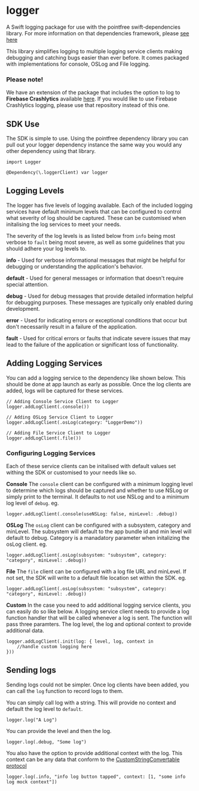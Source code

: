 # logger

A Swift logging package for use with the pointfree swift-dependencies library. For more information on that dependencies framework, please [see here](https://github.com/pointfreeco/swift-dependencies)

This library simplifies logging to multiple logging service clients making debugging and catching bugs easier than ever before. It comes packaged with implementations for console, OSLog and File logging. 

### Please note!
We have an extension of the package that includes the option to log to **Firebase Crashlytics** available [here](https://github.com/nodes-ios/logger-with-firebase-crashlytics). If you would like to use Firebase Crashlytics logging, please use that repository instead of this one. 


## SDK Use

The SDK is simple to use. Using the pointfree dependency library you can pull out your logger dependency instance the same way you would any other dependency using that library.

```
import Logger

@Dependency(\.loggerClient) var logger
``` 

## Logging Levels

The logger has five levels of logging available. Each of the included logging services have default minimum levels that can be configured to control what severity of log should be captured. These can be customised when initalising the log services to meet your needs. 


The severity of the log levels is as listed below from `info` being most verbose to `fault` being most severe, as well as some guidelines that you should adhere your log levels to.

**info** - Used for verbose informational messages that might be helpful for debugging or understanding the application's behavior.

**default** - Used for general messages or information that doesn't require special attention.

**debug** - Used for debug messages that provide detailed information helpful for debugging purposes. These messages are typically only enabled during development.

**error** - Used for indicating errors or exceptional conditions that occur but don't necessarily result in a failure of the application.

**fault** - Used for critical errors or faults that indicate severe issues that may lead to the failure of the application or significant loss of functionality.


## Adding Logging Services

You can add a logging service to the dependency like shown below. This should be done at app launch as early as possible.
Once the log clients are added, logs will be captured for these services. 
 
```
// Adding Console Service Client to Logger
logger.addLogClient(.console())

// Adding OSLog Service Client to Logger
logger.addLogClient(.osLog(category: "LoggerDemo"))

// Adding File Service Client to Logger
logger.addLogClient(.file())
```

### Configuring Logging Services
Each of these service clients can be initalised with default values set withing the SDK or customised to your needs like so.

**Console**
The `console` client can be configured with a minimum logging level to determine which logs should be captured and whether to use NSLog or simply print to the terminal. It defaults to not use NSLog and to a minimum log level of `debug`.
eg.
```
logger.addLogClient(.console(useNSLog: false, minLevel: .debug))
```

**OSLog**
The `osLog` client can be configured with a subsystem, category and minLevel. The subsystem will default to the app bundle id and min level will default to debug. Category is a manadatory parameter when initalizing the osLog client.
eg.
```
logger.addLogClient(.osLog(subsystem: "subsystem", category: "category", minLevel: .debug))
```

**File**
The `file` client can be configured with a log file URL and minLevel. If not set, the SDK will write to a default file location set within the SDK.
eg.
```
logger.addLogClient(.osLog(subsystem: "subsystem", category: "category", minLevel: .debug))
```

**Custom**
In the case you need to add additional logging service clients, you can easily do so like below. A logging service client needs to provide a log function handler that will be called whenever a log is sent. The function will pass three paramters. The log level, the log and optional context to provide additional data.
```
logger.addLogClient(.init(log: { level, log, context in
    //handle custom logging here
}))
```

## Sending logs

Sending logs could not be simpler. Once log clients have been added, you can call the `log` function to record logs to them.

You can simply call log with a string. This will provide no context and default the log level to `default`.
```
logger.log("A Log")
```

You can provide the level and then the log.
```
logger.log(.debug, "Some log")
```

You also have the option to provide additional context with the log. This context can be any data that conform to the [CustomStringConvertable protocol](https://developer.apple.com/documentation/swift/customstringconvertible)
```
logger.log(.info, "info log button tapped", context: [1, "some info log mock context"])
```
